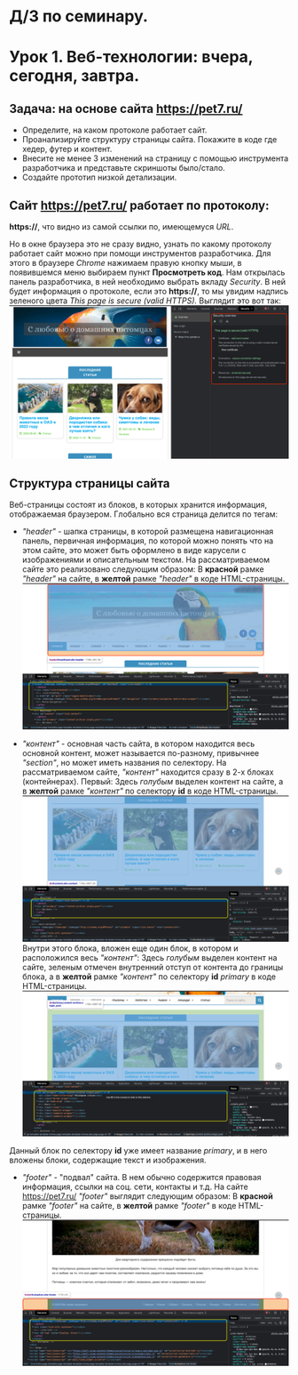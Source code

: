 # Д/З по семинару. 
# Урок 1. Веб-технологии: вчера, сегодня, завтра.

## Задача: на основе сайта https://pet7.ru/
- Определите, на каком протоколе работает сайт.
- Проанализируйте структуру страницы сайта. Покажите в коде где хедер, футер и контент.
- Внесите не менее 3 изменений на страницу с помощью инструмента разработчика и представьте скриншоты было/стало.
- Создайте прототип низкой детализации.


## Сайт https://pet7.ru/ работает по протоколу:
**https://**, что видно из самой ссылки по, имеющемуся _URL_.

Но в окне браузера это не сразу видно, узнать по какому протоколу работает сайт можно при помощи инструментов разработчика. Для этого в браузере _Chrome_ нажимаем правую кнопку мыши, в появившемся меню выбираем пункт **Просмотреть код**. Нам открылась панель разработчика, в ней необходимо выбрать вкладу _Security_. В ней будет информация о протоколе, если это **https://**, то мы увидим надпись зеленого цвета _This page is secure (valid HTTPS)._
Выглядит это вот так: ![protocol image](protocol.png)


## Cтруктура страницы сайта

Веб-страницы состоят из блоков, в которых хранится информация, отображаемая браузером. Глобально вся страница делится по тегам: 

* _"header"_ - шапка страницы, в которой размещена навигационная панель, первичная информация, по которой можно понять что на этом сайте, это может быть оформлено в виде карусели с изображениями и описательным текстом. На рассматриваемом сайте это реализовано следующим образом: В **красной** рамке _"header"_ на сайте, в **желтой** рамке _"header"_ в коде HTML-страницы.![header img](header.png)

* _"контент"_ - основная часть сайта, в котором находится весь основной контент, может называется по-разному, привычнее _"section"_, но может иметь названия по селектору. На рассматриваемом сайте, _"контент"_ находится сразу в 2-х блоках (контейнерах). Первый: Здесь _голубым_ выделен контент на сайте, а в **желтой** рамке _"контент"_ по селектору **id** в коде HTML-страницы. ![general div](content_general.png)
Внутри этого блока, вложен еще один блок, в котором и расположился весь _"контент"_: Здесь _голубым_ выделен контент на сайте, зеленым отмечен внутренний отступ от контента до границы блока, а в **желтой** рамке _"контент"_ по селектору **id** _primary_ в коде HTML-страницы.![content_beginning](content_beginning.png)

Данный блок по селектору **id** уже имеет название _primary_, и в него вложены блоки, содержащие текст и изображения.


* _"footer"_ - "подвал" сайта. В нем обычно содержится правовая информация, ссылки на соц. сети, контакты и т.д. На сайте https://pet7.ru/ _"footer"_ выглядит следующим образом: В **красной** рамке _"footer"_ на сайте, в **желтой** рамке _"footer"_ в коде HTML-страницы.![footer_img](footer.png)
